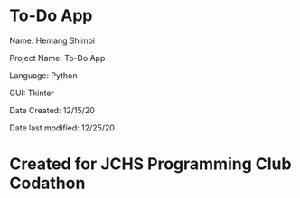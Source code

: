 # To-Do App

Name: Hemang Shimpi

Project Name: To-Do App

Language: Python

GUI: Tkinter

Date Created: 12/15/20

Date last modified: 12/25/20

# Created for JCHS Programming Club Codathon
